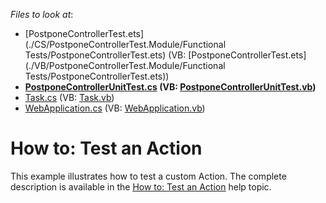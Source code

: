 <!-- default file list -->
*Files to look at*:

* [PostponeControllerTest.ets](./CS/PostponeControllerTest.Module/Functional Tests/PostponeControllerTest.ets) (VB: [PostponeControllerTest.ets](./VB/PostponeControllerTest.Module/Functional Tests/PostponeControllerTest.ets))
* **[PostponeControllerUnitTest.cs](./CS/PostponeControllerTest.Module/PostponeControllerUnitTest.cs) (VB: [PostponeControllerUnitTest.vb](./VB/PostponeControllerTest.Module/PostponeControllerUnitTest.vb))**
* [Task.cs](./CS/PostponeControllerTest.Module/Task.cs) (VB: [Task.vb](./VB/PostponeControllerTest.Module/Task.vb))
* [WebApplication.cs](./CS/PostponeControllerTest.Web/ApplicationCode/WebApplication.cs) (VB: [WebApplication.vb](./VB/PostponeControllerTest.Web/ApplicationCode/WebApplication.vb))
<!-- default file list end -->
# How to: Test an Action


<p>This example illustrates how to test a custom Action. The complete description is available in the <a href="http://documentation.devexpress.com/#Xaf/CustomDocument3218"><u>How to: Test an Action</u></a> help topic.</p>

<br/>


